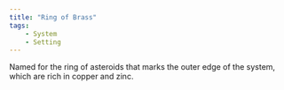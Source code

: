 ```yaml
---
title: "Ring of Brass"
tags: 
    - System
    - Setting
---
```

Named for the ring of asteroids that marks the outer edge of the system, which are rich in copper and zinc.
